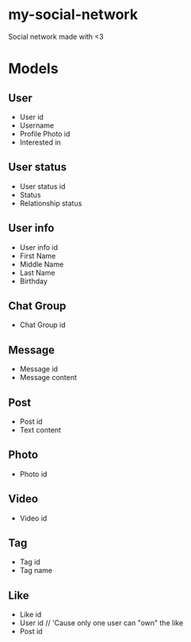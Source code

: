 # my-social-network
Social network made with &lt;3

# Models

## User
  - User id
  - Username
  - Profile Photo id
  - Interested in 

## User status
  - User status id
  - Status
  - Relationship status
  
## User info 
  - User info id
  - First Name
  - Middle Name
  - Last Name
  - Birthday

## Chat Group
  - Chat Group id

## Message 
  - Message id
  - Message content

## Post
  - Post id
  - Text content
  
## Photo 
  - Photo id

## Video 
  - Video id

## Tag
  - Tag id
  - Tag name

## Like 
  - Like id
  - User id // 'Cause only one user can "own" the like
  - Post id
